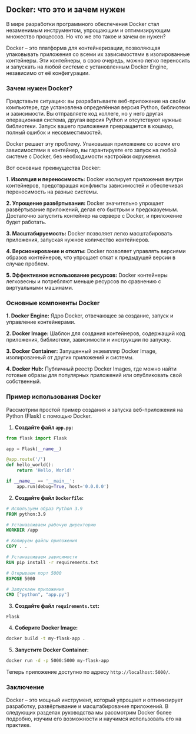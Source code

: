 ## Docker: что это и зачем нужен

В мире разработки программного обеспечения Docker стал незаменимым инструментом, упрощающим и оптимизирующим множество процессов. Но что же это такое и зачем он нужен?

Docker – это платформа для контейнеризации, позволяющая упаковывать приложения со всеми их зависимостями в изолированные контейнеры. Эти контейнеры, в свою очередь, можно легко переносить и запускать на любой системе с установленным Docker Engine, независимо от её конфигурации.

### Зачем нужен Docker?

Представьте ситуацию: вы разрабатываете веб-приложение на своём компьютере, где установлена определённая версия Python, библиотеки и зависимости. Вы отправляете код коллеге, но у него другая операционная система, другая версия Python и отсутствуют нужные библиотеки. Запуск вашего приложения превращается в кошмар, полный ошибок и несовместимостей.

Docker решает эту проблему. Упаковывая приложение со всеми его зависимостями в контейнер, вы гарантируете его запуск на любой системе с Docker, без необходимости настройки окружения. 

Вот основные преимущества Docker:

**1. Изоляция и переносимость:** Docker изолирует приложения внутри контейнеров, предотвращая конфликты зависимостей и обеспечивая переносимость на разные системы.

**2. Упрощение развёртывания:** Docker значительно упрощает развёртывание приложений, делая его быстрым и предсказуемым. Достаточно запустить контейнер на сервере с Docker, и приложение будет работать.

**3. Масштабируемость:** Docker позволяет легко масштабировать приложения, запуская нужное количество контейнеров. 

**4. Версионирование и откаты:** Docker позволяет управлять версиями образов контейнеров, что упрощает откат к предыдущей версии в случае проблем.

**5. Эффективное использование ресурсов:** Docker контейнеры легковесны и потребляют меньше ресурсов по сравнению с виртуальными машинами.

### Основные компоненты Docker

**1. Docker Engine:** Ядро Docker, отвечающее за создание, запуск и управление контейнерами. 

**2. Docker Image:** Шаблон для создания контейнеров, содержащий код приложения, библиотеки, зависимости и инструкции по запуску.

**3. Docker Container:** Запущенный экземпляр Docker Image, изолированный от других приложений и системы.

**4. Docker Hub:** Публичный реестр Docker Images, где можно найти готовые образы для популярных приложений или опубликовать свой собственный.

### Пример использования Docker

Рассмотрим простой пример создания и запуска веб-приложения на Python (Flask) с помощью Docker.

1. **Создайте файл `app.py`:**

```python
from flask import Flask

app = Flask(__name__)

@app.route('/')
def hello_world():
    return 'Hello, World!'

if __name__ == '__main__':
    app.run(debug=True, host='0.0.0.0')
```

2. **Создайте файл `Dockerfile`:**

```dockerfile
# Используем образ Python 3.9
FROM python:3.9

# Устанавливаем рабочую директорию
WORKDIR /app

# Копируем файлы приложения
COPY . .

# Устанавливаем зависимости
RUN pip install -r requirements.txt

# Открываем порт 5000
EXPOSE 5000

# Запускаем приложение
CMD ["python", "app.py"]
```

3. **Создайте файл `requirements.txt`:**

```
Flask
```

4. **Соберите Docker Image:**

```bash
docker build -t my-flask-app .
```

5. **Запустите Docker Container:**

```bash
docker run -d -p 5000:5000 my-flask-app 
```

Теперь приложение доступно по адресу `http://localhost:5000/`.

### Заключение

Docker – это мощный инструмент, который упрощает и оптимизирует разработку, развёртывание и масштабирование приложений. В следующих разделах руководства мы рассмотрим Docker более подробно, изучим его возможности и научимся использовать его на практике.
